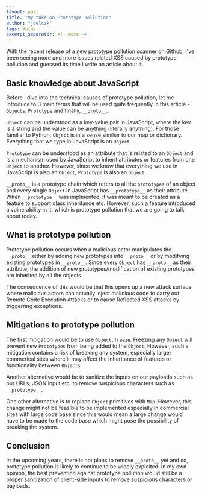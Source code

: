```yaml
---
layout: post
title: "My take on Prototype pollution"
author: "joelczk"
tags: Vulns
excerpt_separator: <!--more-->
---
```


With the recent release of a new prototype pollution scanner on [Github](https://github.com/kleiton0x00/ppmap), I've been seeing more and more issues related XSS caused by prototype pollution and guessed its time I write an article about it.
<!--more-->

## Basic knowledge about JavaScript
Before I dive into the technical causes of prototype pollution, let me introduce to 3 main terms that will be used quite frequently in this article - `Objects`, `Prototype` and finally, `__proto__`.

`Object` can be understood as a key-value pair in JavaScript, where the key is a string and the value can be anything (literally anything). For those familiar to Python, `Object` is in a sense similiar to our map or dictionary. Everything that we type in JavaScript is an `Object`. 

`Prototype` can be understood as an attribute that is related to an `Object` and is a mechanism used by JavaScript to inherit attributes or features from one `Object` to another. However, since we know that everything we use in JavaScript is also an `Object`, `Prototype` is also an `Object`.

`__proto__` is a prototype chain which refers to all the `prototypes` of an object and every single `Object` in JavaScript has `__prototype__` as their attribute. When `__prototype__` was implmented, it was meant to be created as a feature to support class inheritance etc. However, such a feature introduced a vulnerability in it, which is prototype pollution that we are going to talk about today.

## What is prototype pollution
Prototype pollution occurs when a malicious actor manipulates the `__proto__` either by adding new prototypes into `__proto__` or by modifying existing prototypes in `__proto__`. Since every `Object` has `__proto__` as their attribute, the addition of new prototypes/modification of existing prototypes are inherited by all the objects. 

The consequence of this would be that this opens up a new attack surface where malicious actors can actually inject malicious code to carry out Remote Code Execution Attacks or to cause Reflected XSS attacks by triggerring exceptions.

## Mitigations to prototype pollution
The first mitigation would be to use `Object.freeze`. Freezing any `Object` will prevent new `Prototypes` from being added to the `Object`. However, such a mitigation contains a risk of breaking any system, especially larger commerical sites where it may affect the inheritance of features or functionality between `Objects`

Another alternative would be to sanitize the inputs on our payloads such as our URLs, JSON input etc. to remove suspicious characters such as `__prototype__`.

One other alternative is to replace `Object` primitives with `Map`. However, this change might not be feasible to be implemented especially in commercial sites with large code base since this would mean a large change would have to be made to the code base which might pose the possibility of breaking the system.

## Conclusion
In the upcoming years, there is not plans to remove `__proto__` yet and so, prototype pollution is likely to continue to be widely exploited. In my own opinion, the best prevention against prototype pollution would still be a proper sanitization of client-side inputs to remove suspicious characters or payloads.